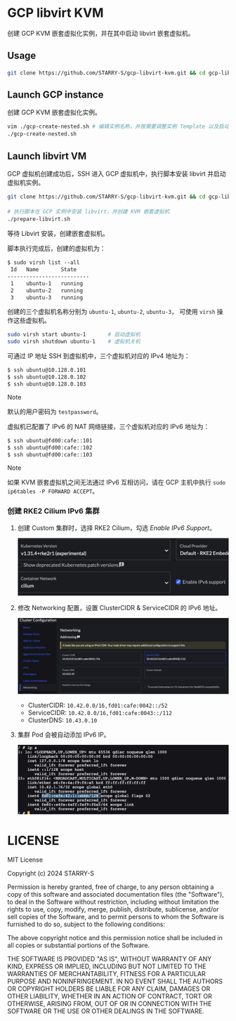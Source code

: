 # GCP libvirt KVM

创建 GCP KVM 嵌套虚拟化实例，并在其中启动 libvirt 嵌套虚拟机。

## Usage

```sh
git clone https://github.com/STARRY-S/gcp-libvirt-kvm.git && cd gcp-libvirt-kvm/
```

## Launch GCP instance

创建 GCP KVM 嵌套虚拟化实例。

```sh
vim ./gcp-create-nested.sh # 编辑实例名称，并按需要调整实例 Template 以及启动参数
./gcp-create-nested.sh
```

## Launch libvirt VM

GCP 虚拟机创建成功后，SSH 进入 GCP 虚拟机中，执行脚本安装 libvirt 并启动虚拟机实例。

```sh
git clone https://github.com/STARRY-S/gcp-libvirt-kvm.git && cd gcp-libvirt-kvm/

# 执行脚本在 GCP 实例中安装 libvirt，并创建 KVM 嵌套虚拟机
./prepare-libvirt.sh
```

等待 Libvirt 安装，创建嵌套虚拟机。

脚本执行完成后，创建的虚拟机为：

```console
$ sudo virsh list --all
 Id   Name       State
--------------------------
 1    ubuntu-1   running
 2    ubuntu-2   running
 3    ubuntu-3   running
```

创建的三个虚拟机名称分别为 `ubuntu-1`, `ubuntu-2`, `ubuntu-3`，
可使用 `virsh` 操作这些虚拟机。

```sh
sudo virsh start ubuntu-1       # 启动虚拟机
sudo virsh shutdown ubuntu-1    # 虚拟机关机
```

可通过 IP 地址 SSH 到虚拟机中，三个虚拟机对应的 IPv4 地址为：

```console
$ ssh ubuntu@10.128.0.101
$ ssh ubuntu@10.128.0.102
$ ssh ubuntu@10.128.0.103
```

> [!NOTE]
>
> 默认的用户密码为 `testpassword`。

虚拟机已配置了 IPv6 的 NAT 网络链接，三个虚拟机对应的 IPv6 地址为：

```console
$ ssh ubuntu@fd00:cafe::101
$ ssh ubuntu@fd00:cafe::102
$ ssh ubuntu@fd00:cafe::103
```

> [!NOTE]
>
> 如果 KVM 嵌套虚拟机之间无法通过 IPv6 互相访问，请在 GCP 主机中执行 `sudo ip6tables -P FORWARD ACCEPT`。

### 创建 RKE2 Cilium IPv6 集群

1. 创建 Custom 集群时，选择 RKE2 Cilium，勾选 *Enable IPv6 Support*。

    ![](images/01.png)

1. 修改 Networking 配置，设置 ClusterCIDR & ServiceCIDR 的 IPv6 地址。

    ![](images/02.png)

    - ClusterCIDR: `10.42.0.0/16,fd01:cafe:0042::/52`
    - ServiceCIDR: `10.42.0.0/16,fd01:cafe:0043::/112`
    - ClusterDNS: `10.43.0.10`

1. 集群 Pod 会被自动添加 IPv6 IP。

    ![](images/03.png)

# LICENSE

MIT License

Copyright (c) 2024 STARRY-S

Permission is hereby granted, free of charge, to any person obtaining a copy
of this software and associated documentation files (the "Software"), to deal
in the Software without restriction, including without limitation the rights
to use, copy, modify, merge, publish, distribute, sublicense, and/or sell
copies of the Software, and to permit persons to whom the Software is
furnished to do so, subject to the following conditions:

The above copyright notice and this permission notice shall be included in all
copies or substantial portions of the Software.

THE SOFTWARE IS PROVIDED "AS IS", WITHOUT WARRANTY OF ANY KIND, EXPRESS OR
IMPLIED, INCLUDING BUT NOT LIMITED TO THE WARRANTIES OF MERCHANTABILITY,
FITNESS FOR A PARTICULAR PURPOSE AND NONINFRINGEMENT. IN NO EVENT SHALL THE
AUTHORS OR COPYRIGHT HOLDERS BE LIABLE FOR ANY CLAIM, DAMAGES OR OTHER
LIABILITY, WHETHER IN AN ACTION OF CONTRACT, TORT OR OTHERWISE, ARISING FROM,
OUT OF OR IN CONNECTION WITH THE SOFTWARE OR THE USE OR OTHER DEALINGS IN THE
SOFTWARE.
